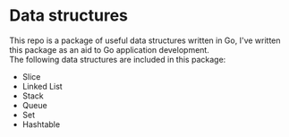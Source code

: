 # Data structures

This repo is a package of useful data structures written in Go, I've written this package as an aid to Go application development.  
The following data structures are included in this package:
- Slice
- Linked List
- Stack
- Queue
- Set
- Hashtable
